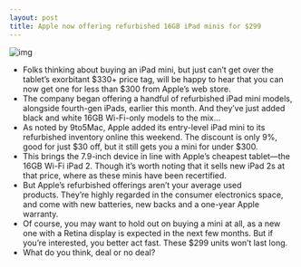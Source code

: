 ```yaml
---
layout: post
title: Apple now offering refurbished 16GB iPad minis for $299
---
```

![img](http://media.idownloadblog.com/wp-content/uploads/2013/03/299-apple-ipad-mini.png)
* Folks thinking about buying an iPad mini, but just can’t get over the tablet’s exorbitant $330+ price tag, will be happy to hear that you can now get one for less than $300 from Apple’s web store.
* The company began offering a handful of refurbished iPad mini models, alongside fourth-gen iPads, earlier this month. And they’ve just added black and white 16GB Wi-Fi-only models to the mix…
* As noted by 9to5Mac, Apple added its entry-level iPad mini to its refurbished inventory online this weekend. The discount is only 9%, good for just $30 off, but it still gets you a mini for under $300.
* This brings the 7.9-inch device in line with Apple’s cheapest tablet—the 16GB Wi-Fi iPad 2. Though it’s worth noting that it sells new iPad 2s at that price, where as these minis have been recertified.
* But Apple’s refurbished offerings aren’t your average used products. They’re highly regarded in the consumer electronics space, and come with new batteries, new backs and a one-year Apple warranty.
* Of course, you may want to hold out on buying a mini at all, as a new one with a Retina display is expected in the next few months. But if you’re interested, you better act fast. These $299 units won’t last long.
* What do you think, deal or no deal?

